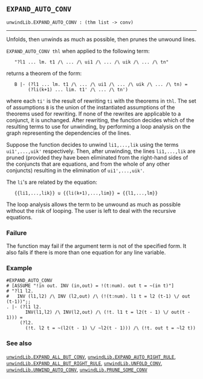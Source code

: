 ## `EXPAND_AUTO_CONV`

``` hol4
unwindLib.EXPAND_AUTO_CONV : (thm list -> conv)
```

------------------------------------------------------------------------

Unfolds, then unwinds as much as possible, then prunes the unwound
lines.

`EXPAND_AUTO_CONV thl` when applied to the following term:

``` hol4
   "?l1 ... lm. t1 /\ ... /\ ui1 /\ ... /\ uik /\ ... /\ tn"
```

returns a theorem of the form:

``` hol4
   B |- (?l1 ... lm. t1 /\ ... /\ ui1 /\ ... /\ uik /\ ... /\ tn) =
        (?li(k+1) ... lim. t1' /\ ... /\ tn')
```

where each `ti'` is the result of rewriting `ti` with the theorems in
`thl`. The set of assumptions `B` is the union of the instantiated
assumptions of the theorems used for rewriting. If none of the rewrites
are applicable to a conjunct, it is unchanged. After rewriting, the
function decides which of the resulting terms to use for unwinding, by
performing a loop analysis on the graph representing the dependencies of
the lines.

Suppose the function decides to unwind `li1,...,lik` using the terms
`ui1',...,uik'` respectively. Then, after unwinding, the lines
`li1,...,lik` are pruned (provided they have been eliminated from the
right-hand sides of the conjuncts that are equations, and from the whole
of any other conjuncts) resulting in the elimination of `ui1',...,uik'`.

The `li`'s are related by the equation:

``` hol4
   {{li1,...,lik}} u {{li(k+1),...,lim}} = {{l1,...,lm}}
```

The loop analysis allows the term to be unwound as much as possible
without the risk of looping. The user is left to deal with the recursive
equations.

### Failure

The function may fail if the argument term is not of the specified form.
It also fails if there is more than one equation for any line variable.

### Example

``` hol4
#EXPAND_AUTO_CONV
# [ASSUME "!in out. INV (in,out) = !(t:num). out t = ~(in t)"]
# "?l1 l2.
#   INV (l1,l2) /\ INV (l2,out) /\ (!(t:num). l1 t = l2 (t-1) \/ out (t-1))";;
. |- (?l1 l2.
       INV(l1,l2) /\ INV(l2,out) /\ (!t. l1 t = l2(t - 1) \/ out(t - 1))) =
     (?l2.
       (!t. l2 t = ~(l2(t - 1) \/ ~l2(t - 1))) /\ (!t. out t = ~l2 t))
```

### See also

[`unwindLib.EXPAND_ALL_BUT_CONV`](#unwindLib.EXPAND_ALL_BUT_CONV),
[`unwindLib.EXPAND_AUTO_RIGHT_RULE`](#unwindLib.EXPAND_AUTO_RIGHT_RULE),
[`unwindLib.EXPAND_ALL_BUT_RIGHT_RULE`](#unwindLib.EXPAND_ALL_BUT_RIGHT_RULE),
[`unwindLib.UNFOLD_CONV`](#unwindLib.UNFOLD_CONV),
[`unwindLib.UNWIND_AUTO_CONV`](#unwindLib.UNWIND_AUTO_CONV),
[`unwindLib.PRUNE_SOME_CONV`](#unwindLib.PRUNE_SOME_CONV)
